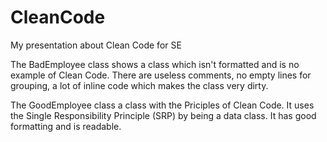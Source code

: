 # CleanCode
My presentation about Clean Code for SE

The BadEmployee class shows a class which isn't formatted and is no example of Clean Code.
There are useless comments, no empty lines for grouping, a lot of inline code which makes the class very dirty.

The GoodEmployee class a class with the Priciples of Clean Code.
It uses the Single Responsibility Principle (SRP) by being a data class.
It has good formatting and is readable.
